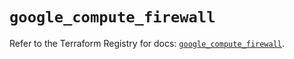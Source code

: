 # `google_compute_firewall`

Refer to the Terraform Registry for docs: [`google_compute_firewall`](https://registry.terraform.io/providers/hashicorp/google-beta/5.26.0/docs/resources/google_compute_firewall).
